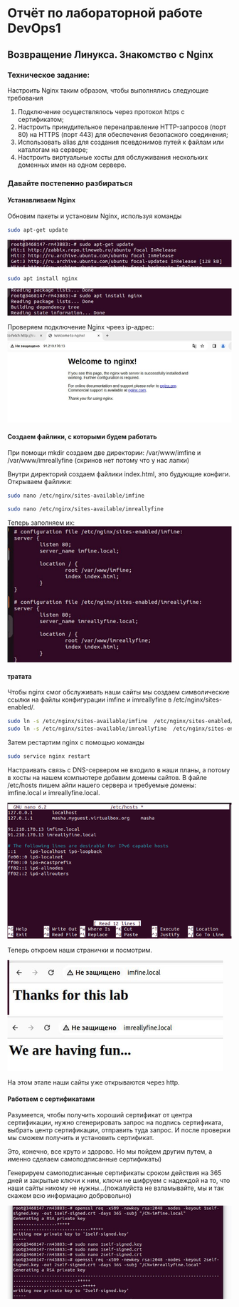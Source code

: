 # Отчёт по лабораторной работе DevOps1

## Возвращение Линукса. Знакомство с Nginx

### Техническое задание:
Настроить Nginx таким образом, чтобы выполнялись следующие требования
1. Подключение осуществлялось через протокол https с сертификатом;
2. Настроить принудительное перенаправление HTTP-запросов (порт 80) на HTTPS (порт 443) для обеспечения безопасного соединения;
3. Использовать alias для создания псевдонимов путей к файлам или каталогам на сервере;
4. Настроить виртуальные хосты для обслуживания нескольких доменных имен на одном сервере.

### Давайте постепенно разбираться

#### Устанавливаем Nginx
Обновим пакеты и установим Nginx, используя команды
```bash
sudo apt-get update
```
![Обновление пакетов](https://github.com/paltovkletku/babaiki_devops_clouds/blob/main/DevOps/Lab1/apt-get.jpg)

```bash
sudo apt install nginx
```
![Установка Nginx](https://github.com/paltovkletku/babaiki_devops_clouds/blob/main/DevOps/Lab1/install%20nginx.jpg)

Проверяем подключение Nginx чреез ip-адрес:
![Рабочий nginx через ip](https://github.com/paltovkletku/babaiki_devops_clouds/blob/main/DevOps/Lab1/welcome.jpg)

#### Создаем файлики, с которыми будем работать

При помощи mkdir создаем две директории: /var/www/imfine и /var/www/imreallyfine (скринов нет потому что у нас лапки)

Внутри директорий создаем файлики index.html, это будующие конфиги.
Открываем файлики:
```bash
sudo nano /etc/nginx/sites-available/imfine
```
```bash
sudo nano /etc/nginx/sites-available/imreallyfine
```
Теперь заполняем их:
![Содержимое конфига](https://github.com/paltovkletku/babaiki_devops_clouds/blob/main/DevOps/Lab1/configs%201.png)

#### тратата

Чтобы nginx смог обслуживать наши сайты мы создаем символические ссылки на файлы конфигурации imfine и imreallyfine в /etc/nginx/sites-enabled/.
```bash
sudo ln -s /etc/nginx/sites-available/imfine  /etc/nginx/sites-enabled/
sudo ln -s /etc/nginx/sites-available/imreallyfine  /etc/nginx/sites-enabled/
```

Затем рестартим nginx с помощью команды
```bash
sudo service nginx restart
```

Настраивать связь с DNS-сервером не входило в наши планы, а потому в хосты на нашем компьютере добавим домены сайтов. В файле /etc/hosts пишем айпи нашего сервера и требуемые домены: imfine.local и imreallyfine.local.

![Хосты](https://github.com/paltovkletku/babaiki_devops_clouds/blob/main/DevOps/Lab1/hosts.png)

Теперь откроем наши странички и посмотрим.

![imfine](https://github.com/paltovkletku/babaiki_devops_clouds/blob/main/DevOps/Lab1/imfine%20http.jpg)
![imreallyfine](https://github.com/paltovkletku/babaiki_devops_clouds/blob/main/DevOps/Lab1/imreallyfine%20http.jpg)

На этом этапе наши сайты уже открываются через http.

#### Работаем с сертификатами

Разумеется, чтобы получить хороший сертификат от центра сертификации, нужно сгенерировать запрос на подпись сертификата, выбрать центр сертификации, отправить туда запрос. И после проверки мы сможем получить и установить сертификат.

Это, конечно, все круто и здорово. Но мы пойдем другим путем, а именно сделаем самоподписанные сертификаты)

Генерируем самоподписанные сертификаты сроком действия на 365 дней и закрытые ключи к ним, ключи не шифруем с надеждой на то, что наши сайты никому не нужны...(пожалуйста не взламывайте, мы и так скажем всю информацию добровольно)

![Генерация сертификата и ключа](https://github.com/paltovkletku/babaiki_devops_clouds/blob/main/DevOps/Lab1/certificates%20and%20keys.jpg)






